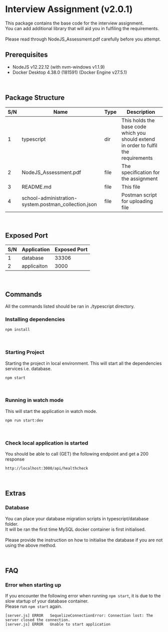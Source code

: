 # Interview Assignment (v2.0.1)

This package contains the base code for the interview assignment.<br>
You can add additional library that will aid you in fulfiling the requirements.
<br>
<br>
Please read through NodeJS_Assessment.pdf carefully before you attempt.

## Prerequisites

- NodeJS v12.22.12 (with nvm-windows v1.1.9)
- Docker Desktop 4.38.0 (181591) (Docker Engine v27.5.1)

<br>

## Package Structure

| S/N | Name                                                 | Type | Description                                                                          |
| --- | ---------------------------------------------------- | ---- | ------------------------------------------------------------------------------------ |
| 1   | typescript                                           | dir  | This holds the base code which you should extend in order to fulfil the requirements |
| 2   | NodeJS_Assessment.pdf                                | file | The specification for the assignment                                                 |
| 3   | README.md                                            | file | This file                                                                            |
| 4   | school-administration-system.postman_collection.json | file | Postman script for uploading file                                                    |

<br>

## Exposed Port

| S/N | Application | Exposed Port |
| --- | ----------- | ------------ |
| 1   | database    | 33306        |
| 2   | applicaiton | 3000         |

<br>

## Commands

All the commands listed should be ran in ./typescript directory.

### Installing dependencies

```bash
npm install
```

<br>

### Starting Project

Starting the project in local environment.
This will start all the dependencies services i.e. database.

```bash
npm start
```

<br>

### Running in watch mode

This will start the application in watch mode.

```bash
npm run start:dev
```

<br>

### Check local application is started

You should be able to call (GET) the following endpoint and get a 200 response

```
http://localhost:3000/api/healthcheck
```

<br>

## Extras

### Database

You can place your database migration scripts in typescript/database folder. <br>
It will be ran the first time MySQL docker container is first initialised. <br><br>
Please provide the instruction on how to initialise the database if you are not using the above method.

<br>

## FAQ

### Error when starting up

If you encounter the following error when running `npm start`, it is due to the slow startup of your database container.<br>
Please run `npm start` again.

```
[server.js]	ERROR	SequelizeConnectionError: Connection lost: The server closed the connection.
[server.js]	ERROR	Unable to start application
```
